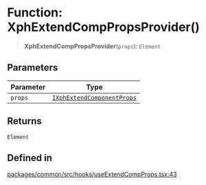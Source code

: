 # Function: XphExtendCompPropsProvider()

> **XphExtendCompPropsProvider**(`props`): `Element`

## Parameters

| Parameter | Type |
| ------ | ------ |
| `props` | [`IXphExtendComponentProps`](../interfaces/IXphExtendComponentProps.md) |

## Returns

`Element`

## Defined in

[packages/common/src/hooks/useExtendCompProps.tsx:43](https://github.com/XiaoPiHong/xph-crud/blob/59cbdd4fcff26bcc88bce5e7c4ad2ae9fa840045/packages/common/src/hooks/useExtendCompProps.tsx#L43)
